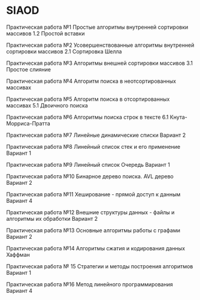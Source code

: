 # SIAOD
Практическая работа №1 Простые алгоритмы внутренней сортировки массивов
1.2 Простой вставки

Практическая работа №2 Усовершенствованные алгоритмы внутренней сортировки массивов
2.1 Сортировка Шелла

Практическая работа №3 Алгоритмы внешней сортировки массивов 
3.1 Простое слияние

Практическая работа №4 Алгоритм поиска в неотсортированных массивах

Практическая работа №5 Алгоритм поиска в отсортированных массивах 
5.1 Двоичного поиска

Практическая работа №6 Алгоритмы поиска строк в тексте
6.1 Кнута-Морриса-Пратта

Практическая работа №7 Линейные динамические списки 
Вариант 2

Практическая работа №8 Линейный список стек и его применение
Вариант 1

Практическая работа №9 Линейный список Очередь
Вариант 1

Практическая работа №10 Бинарное дерево поиска. AVL дерево
Вариант 2

Практическая работа №11 Хеширование - прямой доступ к данным 
Вариант 4

Практическая работа №12 Внешние структуры данных - файлы и алгоритмы их обработки 
Вариант 2

Практическая работа №13 Основные алгоритмы работы с графами 
Вариант 2

Практическая работа №14 Алгоритмы сжатия и кодирования данных Хаффман

Практическая работа № 15 Стратегии и методы построения алгоритмов
Вариант 1

Практическая работа №16 Метод линейного программирования 
Вариант 4
